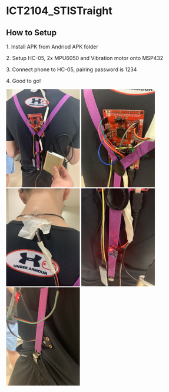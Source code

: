 # ICT2104_STISTraight

<h2>How to Setup</h2>
<p>1. Install APK from Andriod APK folder</p>
<p>2. Setup HC-05, 2x MPU6050 and Vibration motor onto MSP432</p>
<p>3. Connect phone to HC-05, pairing password is 1234</p>
<p>4. Good to go!</p>





<img src="https://github.com/Huang-YiYi/2104/blob/master/Images/IMG_7213.JPG" width="200" title="">
<img src="https://github.com/Huang-YiYi/2104/blob/master/Images/IMG_7214.JPG" width="200" title="">
<img src="https://github.com/Huang-YiYi/2104/blob/master/Images/IMG_7215.JPG" width="200" title="">
<img src="https://github.com/Huang-YiYi/2104/blob/master/Images/IMG_7216.JPG" width="200" title="">
<img src="https://github.com/Huang-YiYi/2104/blob/master/Images/IMG_7217.JPG" width="200" title="">

